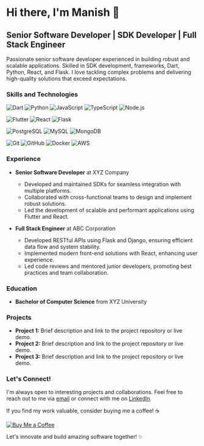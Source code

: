 # Hi there, I'm Manish 👋

## Senior Software Developer | SDK Developer | Full Stack Engineer

Passionate senior software developer experienced in building robust and scalable applications. Skilled in SDK development, frameworks, Dart, Python, React, and Flask. I love tackling complex problems and delivering high-quality solutions that exceed expectations.

### Skills and Technologies

![Dart](https://img.shields.io/badge/-Dart-0175C2?logo=dart&logoColor=white)
![Python](https://img.shields.io/badge/-Python-3776AB?logo=python&logoColor=white)
![JavaScript](https://img.shields.io/badge/-JavaScript-F7DF1E?logo=javascript&logoColor=black)
![TypeScript](https://img.shields.io/badge/-TypeScript-007ACC?logo=typescript&logoColor=white)
![Node.js](https://img.shields.io/badge/-Node.js-339933?logo=node.js&logoColor=white)


![Flutter](https://img.shields.io/badge/-Flutter-02569B?logo=flutter&logoColor=white)
![React](https://img.shields.io/badge/-React-61DAFB?logo=react&logoColor=black)
![Flask](https://img.shields.io/badge/-Flask-000000?logo=flask&logoColor=white)

![PostgreSQL](https://img.shields.io/badge/-PostgreSQL-336791?logo=postgresql&logoColor=white)
![MySQL](https://img.shields.io/badge/-MySQL-4479A1?logo=mysql&logoColor=white)
![MongoDB](https://img.shields.io/badge/-MongoDB-47A248?logo=mongodb&logoColor=white)

![Git](https://img.shields.io/badge/-Git-F05032?logo=git&logoColor=white)
![GitHub](https://img.shields.io/badge/-GitHub-181717?logo=github&logoColor=white)
![Docker](https://img.shields.io/badge/-Docker-2496ED?logo=docker&logoColor=white)
![AWS](https://img.shields.io/badge/-AWS-232F3E?logo=amazon-aws&logoColor=white)

### Experience

- **Senior Software Developer** at XYZ Company
  - Developed and maintained SDKs for seamless integration with multiple platforms.
  - Collaborated with cross-functional teams to design and implement robust solutions.
  - Led the development of scalable and performant applications using Flutter and React.

- **Full Stack Engineer** at ABC Corporation
  - Developed RESTful APIs using Flask and Django, ensuring efficient data flow and system stability.
  - Implemented modern front-end solutions with React, enhancing user experience.
  - Led code reviews and mentored junior developers, promoting best practices and team collaboration.

### Education

- **Bachelor of Computer Science** from XYZ University

### Projects

- **Project 1:** Brief description and link to the project repository or live demo.
- **Project 2:** Brief description and link to the project repository or live demo.
- **Project 3:** Brief description and link to the project repository or live demo.

### Let's Connect!

I'm always open to interesting projects and collaborations. Feel free to reach out to me via [email](mailto:manish.jsx@gmail.com) or connect with me on [LinkedIn](https://www.linkedin.com/in/manish-kumar-474b54244/).

If you find my work valuable, consider buying me a coffee! ☕

[![Buy Me a Coffee](https://img.shields.io/badge/-Buy%20Me%20a%20Coffee-FF813F?logo=buy-me-a-coffee&logoColor=white)](https://www.buymeacoffee.com/manish.jsx) 

Let's innovate and build amazing software together! ✨
